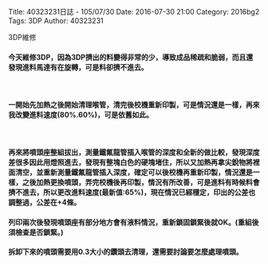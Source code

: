 Title: 40323231日誌 - 105/07/30
Date: 2016-07-30 21:00
Category: 2016bg2
Tags: 3DP
Author: 40323231


3DP維修

<!-- PELICAN_END_SUMMARY -->

<h4>今天維修3DP，因為3DP擠出的料變得非常的少，導致成品稀疏和脆弱，而且還發現進料馬達有在旋轉，可是料卻擠不進去。</h4>
</br>
<h4>一開始先加熱之後開始清理喉管，清完後校機重新印製，可是情況還是一樣，再來我改變進料速度(80%.60%)，可是依舊如此。</h4>
</br>
<h4>再來將噴頭座整組拔出，測量鐵氟龍管插入喉管的深度和全新的做比較，發現深度差很多因此用燈照進去，發現有整塊白色的硬塊堵住，所以又加熱再拿尖銳物將裡面清空，並重新測量鐵氟龍管插入深度，確定可以後校機再重新印製，情況還是一樣，之後加熱更換噴頭，弄完校機後再印製，情況有所改善，可是進料有時候料會擠不進去，所以更改進料速度(最新值:65%)，現在情況已經穩定，印出的公差也調整過，公差在+4條。</h4>
<h4>列印兩次後發現噴頭座有部分地方會有液料情況，重新鎖固鎖緊後就OK。(重組後須檢查是否鎖緊。)</h4>

<h4>拆卸下來的噴頭需要用0.3大小的鑽頭去清理，還需要討論要怎麼處理噴頭。</h4>
